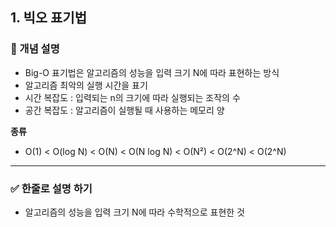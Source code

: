 ## 1. 빅오 표기법

### 🧠 개념 설명

- Big-O 표기법은 알고리즘의 성능을 입력 크기 N에 따라 표현하는 방식
- 알고리즘 최악의 실행 시간을 표기
- 시간 복잡도 : 입력되는 n의 크기에 따라 실행되는 조작의 수
- 공간 복잡도 : 알고리즘이 실행될 때 사용하는 메모리 양


**종류**

- O(1) < O(log N) < O(N) < O(N log N) < O(N²) < O(2^N) < O(2^N)


---
### ✅ 한줄로 설명 하기

- 알고리즘의 성능을 입력 크기 N에 따라 수학적으로 표현한 것
